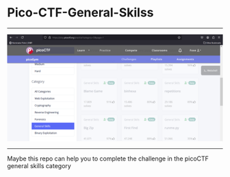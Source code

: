 # Pico-CTF-General-Skilss

---

![ScreenShoot](./image.png)

---

Maybe this repo can help you to complete the challenge in the picoCTF general skills category
